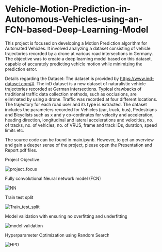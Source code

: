 # Vehicle-Motion-Prediction-in-Autonomous-Vehicles-using-an-FCN-based-Deep-Learning-Model

This project is focused on developing a Motion Prediction algorithm for Automated Vehicles. It involved analyzing a dataset consisting of vehicle trajectories recorded by a drone at various road intersections in Germany. The objective was to create a deep learning model based on this dataset, capable of accurately predicting vehicle motion while minimizing the prediction error.

Details regarding the Dataset:
The dataset is provided by https://www.ind-dataset.com/#. The inD dataset is a new dataset of naturalistic vehicle trajectories recorded at German intersections. Typical drawbacks of traditional traffic data collection methods, such as occlusions, are eliminated by using a drone. Traffic was recorded at four different locations. The trajectory for each road user and its type is extracted. The dataset includes the parameters recorded for Vehicles (car, truck, bus), Pedestrians and Bicyclists such as x and y co-cordinates for velocity and acceleration, heading direction, longitudinal and lateral accelerations and velocities, no. of tracks, no. of vehicles, no. of VRUS, frame and track IDs, duration, speed limits etc. 

The source code can be found in main.ipynb. However, to get an overview and gain a deeper sense of the project, please open the Presentation and Report.pdf files.

Project Objective:

![project_focus](https://user-images.githubusercontent.com/18647382/234331087-3f650744-ccf3-49e7-87b5-5d7c398e41f4.png)

Fully convolutional Neural network model (FCN)

![NN](https://user-images.githubusercontent.com/18647382/234331408-c28a3af0-db2a-4682-9239-72a1462cde35.png)

Train test split 

![Train_test_split](https://user-images.githubusercontent.com/18647382/234331639-0fcdfaa8-90fd-4247-bcd0-46a30215c380.png)

Model validation with ensuring no overfitting and underfitting

![model validation](https://user-images.githubusercontent.com/18647382/234332376-3aa29286-e1da-4e27-ae37-9aa65f284553.png)

Hyperparameter Optimization using Random Search

![HPO](https://user-images.githubusercontent.com/18647382/234332538-c0fc2bf3-9758-4dc1-8d72-38db3c709c52.png)


